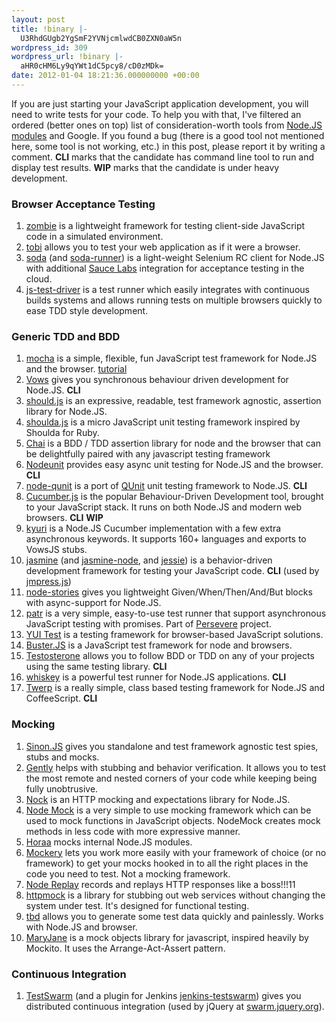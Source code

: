 ```yaml
---
layout: post
title: !binary |-
  U3RhdGUgb2YgSmF2YVNjcmlwdCB0ZXN0aW5n
wordpress_id: 309
wordpress_url: !binary |-
  aHR0cHM6Ly9qYWt1dC5pcy8/cD0zMDk=
date: 2012-01-04 18:21:36.000000000 +00:00
---
```

If you are just starting your JavaScript application development, you will need to write tests for your code. To help you with that, I've filtered an ordered (better ones on top) list of consideration-worth tools from [Node.JS modules](https://github.com/joyent/node/wiki/modules) and Google. If you found a bug (there is a good tool not mentioned here, some tool is not working, etc.) in this post, please report it by writing a comment. **CLI** marks that the candidate has command line tool to run and display test results. **WIP** marks that the candidate is under heavy development.

### Browser Acceptance Testing

1.  [zombie](https://github.com/assaf/zombie) is a lightweight framework for testing client-side JavaScript code in a simulated environment.
2.  [tobi](https://github.com/LearnBoost/tobi) allows you to test your web application as if it were a browser.
3.  [soda](https://github.com/LearnBoost/soda) (and [soda-runner](https://github.com/doug-martin/soda-runner)) is a light-weight Selenium RC client for Node.JS with additional [Sauce Labs](http://saucelabs.com/) integration for acceptance testing in the cloud.
4.  [js-test-driver](http://code.google.com/p/js-test-driver/) is a test runner which easily integrates with continuous builds systems and allows running tests on multiple browsers quickly to ease TDD style development.

### Generic TDD and BDD

1.   [mocha](https://github.com/visionmedia/mocha) is a simple, flexible, fun JavaScript test framework for Node.JS and the browser. [tutorial](http://www.adomokos.com/2012/01/javascript-testing-with-mocha.html)
2.   [Vows](http://vowsjs.org/) gives you synchronous behaviour driven development for Node.JS. **CLI**
3.   [should.js](https://github.com/visionmedia/should.js) is an expressive, readable, test framework agnostic, assertion library for Node.JS.
4.   [shoulda.js](https://github.com/philc/shoulda.js) is a micro JavaScript unit testing framework inspired by Shoulda for Ruby.
5.   [Chai](http://chaijs.com/) is a BDD / TDD assertion library for node and the browser that can be delightfully paired with any javascript testing framework
6.   [Nodeunit](https://github.com/caolan/nodeunit) provides easy async unit testing for Node.JS and the browser. **CLI**
7.   [node-qunit](https://github.com/kof/node-qunit) is a port of [QUnit](http://github.com/jquery/qunit) unit testing framework to Node.JS. **CLI**
8.   [Cucumber.js](https://github.com/cucumber/cucumber-js) is the popular Behaviour-Driven Development tool, brought to your JavaScript stack. It runs on both Node.JS and modern web browsers. **CLI** **WIP**
9.   [kyuri](https://github.com/nodejitsu/kyuri) is a Node.JS Cucumber implementation with a few extra asynchronous keywords. It supports 160+ languages and exports to VowsJS stubs.
10.  [jasmine](https://github.com/pivotal/jasmine) (and [jasmine-node](https://github.com/mhevery/jasmine-node), and [jessie](https://github.com/futuresimple/jessie)) is a behavior-driven development framework for testing your JavaScript code. **CLI** (used by [jmpress.js](http://shama.github.com/jmpress.js/))
11.  [node-stories](https://github.com/tobiassvn/node-stories) gives you lightweight Given/When/Then/And/But blocks with async-support for Node.JS.
12.  [patr](https://github.com/kriszyp/patr) is a very simple, easy-to-use test runner that support asynchronous JavaScript testing with promises. Part of [Persevere](http://www.persvr.org/) project.
13.  [YUI Test](http://developer.yahoo.com/yui/yuitest/) is a testing framework for browser-based JavaScript solutions.
15.  [Buster.JS](http://busterjs.org/) is a JavaScript test framework for node and browsers.
16.  [Testosterone](https://github.com/masylum/testosterone) allows you to follow BDD or TDD on any of your projects using the same testing library. **CLI**
17.  [whiskey](https://github.com/cloudkick/whiskey) is a powerful test runner for Node.JS applications. **CLI**
18.  [Twerp](https://github.com/philjackson/twerp) is a really simple, class based testing framework for Node.JS and CoffeeScript. **CLI**

### Mocking

1.   [Sinon.JS](https://github.com/cjohansen/sinon.js) gives you standalone and test framework agnostic test spies, stubs and mocks.
2.   [Gently](https://github.com/felixge/node-gently) helps with stubbing and behavior verification. It allows you to test the most remote and nested corners of your code while keeping being fully unobtrusive.
3.   [Nock](https://github.com/pgte/nock) is an HTTP mocking and expectations library for Node.JS.
4.   [Node Mock](https://github.com/arunoda/nodemock) is a very simple to use mocking framework which can be used to mock functions in JavaScript objects. NodeMock creates mock methods in less code with more expressive manner.
5.   [Horaa](https://github.com/arunoda/horaa) mocks internal Node.JS modules.
6.   [Mockery](https://github.com/mfncooper/mockery) lets you work more easily with your framework of choice (or no framework) to get your mocks hooked in to all the right places in the code you need to test. Not a mocking framework.
7.   [Node Replay](https://github.com/assaf/node-replay) records and replays HTTP responses like a boss!!!11
8.   [httpmock](https://github.com/bbyars/httpmock) is a library for stubbing out web services without changing the system under test. It's designed for functional testing.
9.   [tbd](https://github.com/aaronpowell/tbd) allows you to generate some test data quickly and painlessly. Works with Node.JS and browser.
10.  [MaryJane](https://github.com/dhasenan/maryjane) is a mock objects library for javascript, inspired heavily by Mockito. It uses the Arrange-Act-Assert pattern.

### Continuous Integration

1.   [TestSwarm](https://github.com/jquery/testswarm) (and a plugin for Jenkins [jenkins-testswarm](https://github.com/appendto/jenkins-testswarm)) gives you distributed continuous integration (used by jQuery at [swarm.jquery.org](http://swarm.jquery.org/)).


